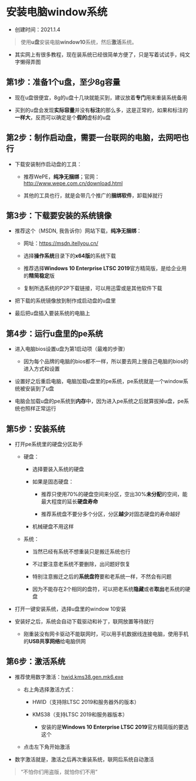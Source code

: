 # 安装电脑window系统

+ 创建时间：2021.1.4

> 使用**u盘**安装电脑**window10**系统，然后**激活**系统。

+ 其实网上有很多教程，现在装系统已经很简单方便了，只是写着试试手，纯文字懒得弄图

## 第1步：准备1个u盘，至少8g容量

+ 现在u盘很便宜，8g的u盘十几块就能买到，建议放着**专门**用来重装系统备用

+ 买到的u盘会发现**实际容量**并没有**标注**的那么多，这是正常的，如果和标注的**一样大**，反而可以确定是个**假的**虚标的u盘

## 第2步：制作启动盘，需要一台联网的电脑，去网吧也行

+ 下载安装制作启动盘的工具：

    + 推荐WePE，**纯净无捆绑**；官网：<http://www.wepe.com.cn/download.html>

    + 其他的工具也行，就是会带几个推广的**捆绑软件**，卸载掉就行

## 第3步：下载要安装的系统镜像

+ 推荐这个（MSDN, 我告诉你）网站下载，**纯净无捆绑**：

    + 网址：<https://msdn.itellyou.cn/>

    + 选择**操作系统**目录下的**x64版**的系统下载

    + 推荐选择**Windows 10 Enterprise LTSC 2019**官方精简版，是给企业用的**精简稳定**版

    + 复制所选系统的P2P下载链接，可以用迅雷或是其他软件下载

+ 把下载的系统镜像放到制作成启动盘的u盘里

+ 最后把u盘插入要装系统的电脑上

## 第4步：运行u盘里的pe系统

+ 进入电脑bios设置u盘为第1启动项（最难的步骤）

    + 因为每个品牌的电脑的bios都不一样，所以要去网上搜自己电脑的bios的进入方式和设置

+ 设置好之后重启电脑，电脑加载u盘里的pe系统，pe系统就是一个window系统被安装到了u盘

+ 电脑会加载u盘的pe系统到**内存**中，因为进入pe系统之后就算拔掉u盘，pe系统也照样正常运行

## 第5步：安装系统

+ 打开pe系统里的硬盘分区助手

    + 硬盘：

        + 选择要装入系统的硬盘

        + 如果是固态硬盘：

            + 推荐只使用70%的硬盘空间来分区，空出30%**未分配**的空间，能最大程度的延长**硬盘寿命**

            + 推荐系统盘不要分多个分区，分区**越少**对固态硬盘的寿命越好

        + 机械硬盘不用这样

    + 系统：

        + 当然已经有系统不想重装只是搬迁系统也行

        + 不过要注意老系统不要删除，出问题好恢复

        + 特别注意搬迁之后的**系统盘符**要和老系统一样，不然会有问题
        
        + 因为不能存在2个相同的盘符，可以把老系统**隐藏**或者**取出**老系统的硬盘

+ 打开一键安装系统，选择u盘里的window 10安装

+ 安装好之后，系统会自动下载驱动和补丁，联网放置等待就行

    + 刚重装没有网卡驱动不能联网时，可以用手机数据线连接电脑，使用手机的**USB共享网络**给电脑供网

## 第6步：激活系统

+ 推荐使用数字激活：[hwid.kms38.gen.mk6.exe](assets/hwid.kms38.gen.mk6.exe)

    + 右上角选择激活方式：

        + HWID（支持除LTSC 2019和服务器外的版本）

        + KMS38（支持LTSC 2019和服务器版本）

            + 安装的是**Windows 10 Enterprise LTSC 2019**官方精简版的要选这个

    + 点击左下角开始激活

+ 数字激活就是，激活之后再次重装系统，联网后系统自动激活

> “不怕你们用盗版，就怕你们不用”